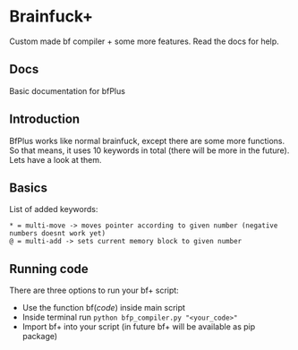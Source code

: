 # Brainfuck+
Custom made bf compiler + some more features. Read the docs for
help.

## **Docs**
Basic documentation for bfPlus
## Introduction

BfPlus works like normal brainfuck, except there are some more functions. So that means, it uses 10 keywords in total (there will be more in the future). Lets have a look at them.

## Basics

List of added keywords: 

```
* = multi-move -> moves pointer according to given number (negative numbers doesnt work yet)
@ = multi-add -> sets current memory block to given number
```

## Running code

There are three options to run your bf+ script:
- Use the function bf(*code*) inside main script
- Inside terminal run `python bfp_compiler.py "<your_code>"`
- Import bf+ into your script (in future bf+ will be available as pip package)